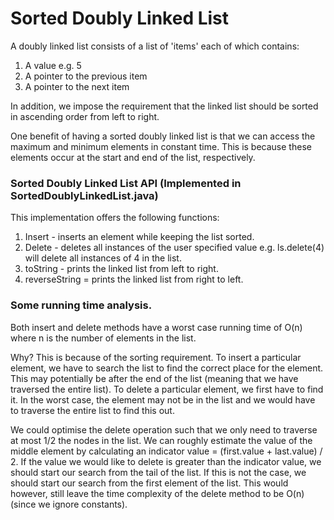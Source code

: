 # Sorted Doubly Linked List

A doubly linked list consists of a list of 'items' each of which contains:
1. A value e.g. 5
2. A pointer to the previous item
3. A pointer to the next item

In addition, we impose the requirement that the linked list should be sorted in ascending order from left to right. 

One benefit of having a sorted doubly linked list is that we can access the maximum and minimum elements in constant time. This is because these elements occur at the start and end of the list, respectively.

### Sorted Doubly Linked List API (Implemented in SortedDoublyLinkedList.java)

This implementation offers the following functions:

1. Insert - inserts an element while keeping the list sorted.
2. Delete - deletes all instances of the user specified value e.g. ls.delete(4) will delete all instances of 4 in the list. 
3. toString - prints the linked list from left to right.
4. reverseString = prints the linked list from right to left.


### Some running time analysis. 

Both insert and delete methods have a worst case running time of O(n) where n is the number of elements in the list. 

Why? This is because of the sorting requirement. To insert a particular element, we have to search the list to find the correct place for the element. This may potentially be after the end of the list (meaning that we have traversed the entire list). To delete a particular element, we first have to find it. In the worst case, the element may not be in the list and we would have to traverse the entire list to find this out.

We could optimise the delete operation such that we only need to traverse at most 1/2 the nodes in the list. We can roughly estimate the value of the middle element by calculating an indicator value = (first.value + last.value) / 2. If the value we would like to delete is greater than the indicator value, we should start our search from the tail of the list. If this is not the case, we should start our search from the first element of the list. This would however, still leave the time complexity of the delete method to be O(n) (since we ignore constants).
